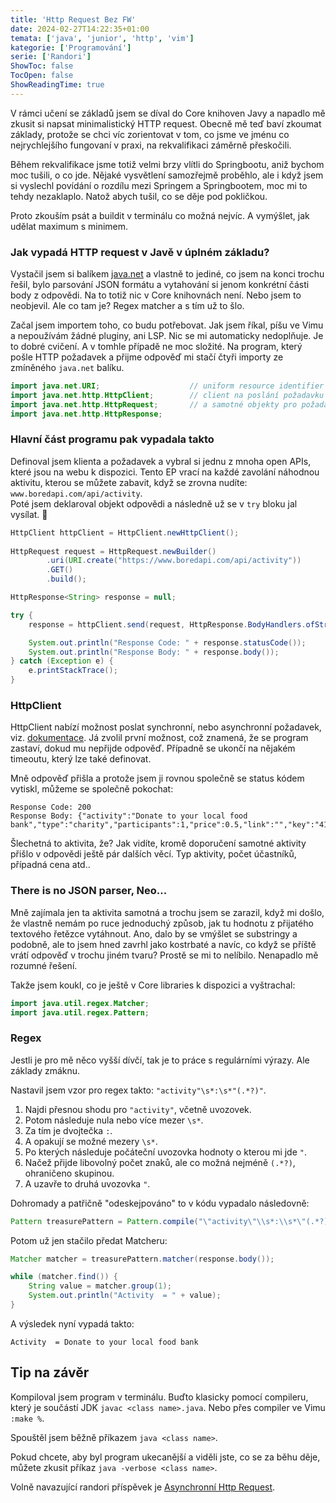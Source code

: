 ```yaml
---
title: 'Http Request Bez FW'
date: 2024-02-27T14:22:35+01:00
temata: ['java', 'junior', 'http', 'vim']
kategorie: ['Programování']
serie: ['Randori']
ShowToc: false
TocOpen: false
ShowReadingTime: true
---
```


V rámci učení se základů jsem se díval do Core knihoven Javy a napadlo mě zkusit si napsat minimalistický HTTP request. Obecně mě teď 
baví zkoumat základy, protože se chci víc zorientovat v tom, co jsme ve jménu co nejrychlejšího fungovaní v praxi, na rekvalifikaci záměrně přeskočili.

Během rekvalifikace jsme totiž velmi brzy vlítli do Springbootu, aniž bychom moc tušili, o co jde. Nějaké vysvětlení samozřejmě proběhlo, ale 
i když jsem si vyslechl povídání o rozdílu mezi Springem a Springbootem, moc mi to tehdy nezaklaplo. Natož abych tušil, co se děje pod pokličkou.

Proto zkouším psát a buildit v terminálu co možná nejvíc. A vymýšlet, jak udělat maximum s minimem.

### Jak vypadá HTTP request v Javě v úplném základu?

Vystačil jsem si balíkem [java.net](https://docs.oracle.com/en/java/javase/21/docs/api/java.base/java/net/package-summary.html) a vlastně to jediné, 
co jsem na konci trochu řešil, bylo parsování JSON formátu a vytahování si jenom konkrétní části body z odpovědi. Na to totiž nic v Core knihovnách není. 
Nebo jsem to neobjevil. Ale co tam je? Regex matcher a s tím už to šlo.

Začal jsem importem toho, co budu potřebovat. Jak jsem říkal, píšu ve Vimu a nepoužívám žádné pluginy, ani LSP. Nic se mi automaticky nedoplňuje. 
Je to dobré cvičení. A v tomhle případě ne moc složité. Na program, který pošle HTTP požadavek a přijme odpověď mi stačí čtyři importy ze zmíněného 
`java.net` balíku.

```java
import java.net.URI;                    // uniform resource identifier objekt bude potřeba k identifikování zdroje na webu
import java.net.http.HttpClient;        // client na poslání požadavku a přijetí odpovědi 
import java.net.http.HttpRequest;       // a samotné objekty pro požadavek a odpověď
import java.net.http.HttpResponse;
``` 

### Hlavní část programu pak vypadala takto

Definoval jsem klienta a požadavek a vybral si jednu z mnoha open APIs, které jsou na webu k dispozici. Tento EP vrací na každé zavolání náhodnou aktivitu, 
kterou se můžete zabavit, když se zrovna nudíte: `www.boredapi.com/api/activity`.  
Poté jsem deklaroval objekt odpovědi a následně už se v `try` bloku jal vysílat. 🙂 

```java
HttpClient httpClient = HttpClient.newHttpClient();
        
HttpRequest request = HttpRequest.newBuilder()
        .uri(URI.create("https://www.boredapi.com/api/activity"))
        .GET()
        .build();

HttpResponse<String> response = null;

try {
    response = httpClient.send(request, HttpResponse.BodyHandlers.ofString());

    System.out.println("Response Code: " + response.statusCode());
    System.out.println("Response Body: " + response.body());
} catch (Exception e) {
    e.printStackTrace();
}
```

### HttpClient

HttpClient nabízí možnost poslat synchronní, nebo asynchronní požadavek, viz. [dokumentace](https://docs.oracle.com/en/java/javase/21/docs/api/java.net.http/java/net/http/HttpClient.html). Já zvolil první možnost, což znamená, že se program zastaví, dokud mu nepřijde odpověď. 
Případně se ukončí na nějakém timeoutu, který lze také definovat.

Mně odpověď přišla a protože jsem ji rovnou společně se status kódem vytiskl, můžeme se společně pokochat: 
```
Response Code: 200
Response Body: {"activity":"Donate to your local food bank","type":"charity","participants":1,"price":0.5,"link":"","key":"4150284","accessibility":0.8}
```
Šlechetná to aktivita, že? Jak vidíte, kromě doporučení samotné aktivity přišlo v odpovědi ještě pár dalších věcí. Typ aktivity, počet účastníků, případná cena atd..


### There is no JSON parser, Neo...
Mně zajímala jen ta aktivita samotná a trochu jsem se zarazil, když mi došlo, že vlastně nemám po ruce jednoduchý způsob, jak tu hodnotu z přijatého textového 
řetězce vytáhnout. Ano, dalo by se vmýšlet se substringy a podobně, ale to jsem hned zavrhl jako kostrbaté a navíc, co když se příště vrátí odpověď 
v trochu jiném tvaru? Prostě se mi to nelíbilo. Nenapadlo mě rozumné řešení.

Takže jsem koukl, co je ještě v Core libraries k dispozici a vyštrachal: 
```java
import java.util.regex.Matcher;
import java.util.regex.Pattern;
```

### Regex

Jestli je pro mě něco vyšší dívčí, tak je to práce s regulárními výrazy. Ale základy zmáknu.

Nastavil jsem vzor pro regex takto: `"activity"\s*:\s*"(.*?)"`.

1. Najdi přesnou shodu pro `"activity"`, včetně uvozovek.
2. Potom následuje nula nebo více mezer `\s*`.
3. Za tím je dvojtečka `:`.
4. A opakují se možné mezery `\s*`.
5. Po kterých následuje počáteční uvozovka hodnoty o kterou mi jde `"`.
6. Načež přijde libovolný počet znaků, ale co možná nejméně `(.*?)`, ohraničeno skupinou.
7. A uzavře to druhá uvozovka `"`. 

Dohromady a patřičně "odeskejpováno" to v kódu vypadalo následovně:

```java
Pattern treasurePattern = Pattern.compile("\"activity\"\\s*:\\s*\"(.*?)\"");
``` 

Potom už jen stačilo předat Matcheru:

```java
Matcher matcher = treasurePattern.matcher(response.body());

while (matcher.find()) {
    String value = matcher.group(1);
    System.out.println("Activity  = " + value);
}
```

A výsledek nyní vypadá takto:
```
Activity  = Donate to your local food bank
```

## Tip na závěr

Kompiloval jsem program v terminálu. Buďto klasicky pomocí compileru, který je součástí JDK `javac <class name>.java`. Nebo přes compiler ve Vimu `:make %`.

Spouštěl jsem běžně příkazem `java <class name>`. 

Pokud chcete, aby byl program ukecanější a viděli jste, co se za běhu děje, můžete zkusit příkaz `java -verbose <class name>`. 

Volně navazující randori příspěvek je [Asynchronní Http Request](./asynchronni-http-request).
